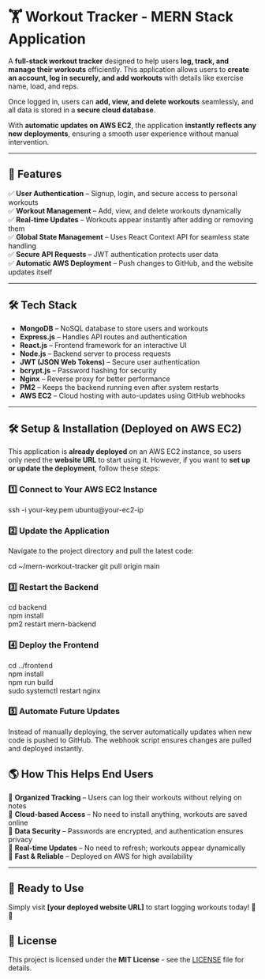 # 🏋️ Workout Tracker - MERN Stack Application

A **full-stack workout tracker** designed to help users **log, track, and manage their workouts** efficiently. This application allows users to **create an account, log in securely, and add workouts** with details like exercise name, load, and reps.

Once logged in, users can **add, view, and delete workouts** seamlessly, and all data is stored in a **secure cloud database**.

With **automatic updates on AWS EC2**, the application **instantly reflects any new deployments**, ensuring a smooth user experience without manual intervention.

---

## 🌟 Features

✅ **User Authentication** – Signup, login, and secure access to personal workouts  
✅ **Workout Management** – Add, view, and delete workouts dynamically  
✅ **Real-time Updates** – Workouts appear instantly after adding or removing them  
✅ **Global State Management** – Uses React Context API for seamless state handling  
✅ **Secure API Requests** – JWT authentication protects user data  
✅ **Automatic AWS Deployment** – Push changes to GitHub, and the website updates itself  

---

## 🛠️ Tech Stack

- **MongoDB** – NoSQL database to store users and workouts  
- **Express.js** – Handles API routes and authentication  
- **React.js** – Frontend framework for an interactive UI  
- **Node.js** – Backend server to process requests  
- **JWT (JSON Web Tokens)** – Secure user authentication  
- **bcrypt.js** – Password hashing for security  
- **Nginx** – Reverse proxy for better performance  
- **PM2** – Keeps the backend running even after system restarts  
- **AWS EC2** – Cloud hosting with auto-updates using GitHub webhooks  

---

## 🛠️ Setup & Installation (Deployed on AWS EC2)

This application is **already deployed** on an AWS EC2 instance, so users only need the **website URL** to start using it. However, if you want to **set up or update the deployment**, follow these steps:

### 1️⃣ Connect to Your AWS EC2 Instance

ssh -i your-key.pem ubuntu@your-ec2-ip
### 2️⃣ Update the Application

Navigate to the project directory and pull the latest code:

cd ~/mern-workout-tracker
git pull origin main

### 3️⃣ Restart the Backend
cd backend  
npm install  
pm2 restart mern-backend

### 4️⃣ Deploy the Frontend
cd ../frontend  
npm install  
npm run build  
sudo systemctl restart nginx

### 5️⃣ Automate Future Updates
Instead of manually deploying, the server automatically updates when new code is pushed to GitHub. The webhook script ensures changes are pulled and deployed instantly.

## 🌎 How This Helps End Users

🔹 **Organized Tracking** – Users can log their workouts without relying on notes  
🔹 **Cloud-based Access** – No need to install anything, workouts are saved online  
🔹 **Data Security** – Passwords are encrypted, and authentication ensures privacy  
🔹 **Real-time Updates** – No need to refresh; workouts appear dynamically  
🔹 **Fast & Reliable** – Deployed on AWS for high availability  

---

## 🚀 Ready to Use  

Simply visit **[your deployed website URL]** to start logging workouts today! 💪✨  


## 📜 License

This project is licensed under the **MIT License** - see the [LICENSE](./LICENSE) file for details.

